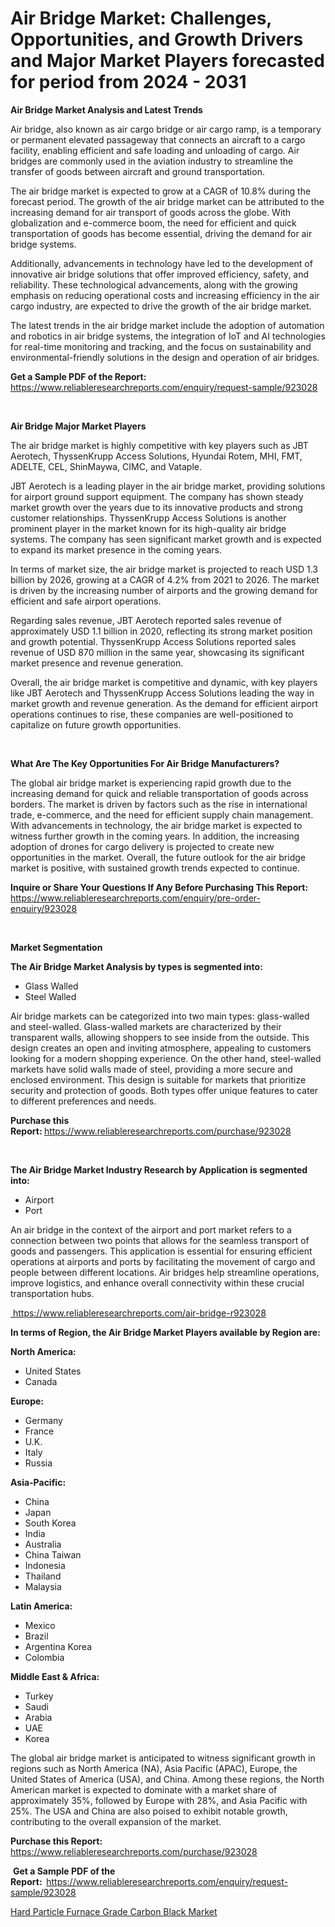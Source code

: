 <p><h1>Air Bridge Market: Challenges, Opportunities, and Growth Drivers and Major Market Players forecasted for period from 2024 - 2031</h1></p><p><strong>Air Bridge Market Analysis and Latest Trends</strong></p>
<p><p>Air bridge, also known as air cargo bridge or air cargo ramp, is a temporary or permanent elevated passageway that connects an aircraft to a cargo facility, enabling efficient and safe loading and unloading of cargo. Air bridges are commonly used in the aviation industry to streamline the transfer of goods between aircraft and ground transportation.</p><p>The air bridge market is expected to grow at a CAGR of 10.8% during the forecast period. The growth of the air bridge market can be attributed to the increasing demand for air transport of goods across the globe. With globalization and e-commerce boom, the need for efficient and quick transportation of goods has become essential, driving the demand for air bridge systems.</p><p>Additionally, advancements in technology have led to the development of innovative air bridge solutions that offer improved efficiency, safety, and reliability. These technological advancements, along with the growing emphasis on reducing operational costs and increasing efficiency in the air cargo industry, are expected to drive the growth of the air bridge market.</p><p>The latest trends in the air bridge market include the adoption of automation and robotics in air bridge systems, the integration of IoT and AI technologies for real-time monitoring and tracking, and the focus on sustainability and environmental-friendly solutions in the design and operation of air bridges.</p></p>
<p><strong>Get a Sample PDF of the Report:&nbsp;</strong> <a href="https://www.reliableresearchreports.com/enquiry/request-sample/923028">https://www.reliableresearchreports.com/enquiry/request-sample/923028</a></p>
<p>&nbsp;</p>
<p><strong>Air Bridge Major Market Players</strong></p>
<p><p>The air bridge market is highly competitive with key players such as JBT Aerotech, ThyssenKrupp Access Solutions, Hyundai Rotem, MHI, FMT, ADELTE, CEL, ShinMaywa, CIMC, and Vataple. </p><p>JBT Aerotech is a leading player in the air bridge market, providing solutions for airport ground support equipment. The company has shown steady market growth over the years due to its innovative products and strong customer relationships. ThyssenKrupp Access Solutions is another prominent player in the market known for its high-quality air bridge systems. The company has seen significant market growth and is expected to expand its market presence in the coming years.</p><p>In terms of market size, the air bridge market is projected to reach USD 1.3 billion by 2026, growing at a CAGR of 4.2% from 2021 to 2026. The market is driven by the increasing number of airports and the growing demand for efficient and safe airport operations.</p><p>Regarding sales revenue, JBT Aerotech reported sales revenue of approximately USD 1.1 billion in 2020, reflecting its strong market position and growth potential. ThyssenKrupp Access Solutions reported sales revenue of USD 870 million in the same year, showcasing its significant market presence and revenue generation.</p><p>Overall, the air bridge market is competitive and dynamic, with key players like JBT Aerotech and ThyssenKrupp Access Solutions leading the way in market growth and revenue generation. As the demand for efficient airport operations continues to rise, these companies are well-positioned to capitalize on future growth opportunities.</p></p>
<p>&nbsp;</p>
<p><strong>What Are The Key Opportunities For Air Bridge Manufacturers?</strong></p>
<p><p>The global air bridge market is experiencing rapid growth due to the increasing demand for quick and reliable transportation of goods across borders. The market is driven by factors such as the rise in international trade, e-commerce, and the need for efficient supply chain management. With advancements in technology, the air bridge market is expected to witness further growth in the coming years. In addition, the increasing adoption of drones for cargo delivery is projected to create new opportunities in the market. Overall, the future outlook for the air bridge market is positive, with sustained growth trends expected to continue.</p></p>
<p><strong>Inquire or Share Your Questions If Any Before Purchasing This Report:</strong> <a href="https://www.reliableresearchreports.com/enquiry/pre-order-enquiry/923028">https://www.reliableresearchreports.com/enquiry/pre-order-enquiry/923028</a></p>
<p>&nbsp;</p>
<p><strong>Market Segmentation</strong></p>
<p><strong>The Air Bridge Market Analysis by types is segmented into:</strong></p>
<p><ul><li>Glass Walled</li><li>Steel Walled</li></ul></p>
<p><p>Air bridge markets can be categorized into two main types: glass-walled and steel-walled. Glass-walled markets are characterized by their transparent walls, allowing shoppers to see inside from the outside. This design creates an open and inviting atmosphere, appealing to customers looking for a modern shopping experience. On the other hand, steel-walled markets have solid walls made of steel, providing a more secure and enclosed environment. This design is suitable for markets that prioritize security and protection of goods. Both types offer unique features to cater to different preferences and needs.</p></p>
<p><strong>Purchase this Report:&nbsp;</strong><a href="https://www.reliableresearchreports.com/purchase/923028">https://www.reliableresearchreports.com/purchase/923028</a></p>
<p>&nbsp;</p>
<p><strong>The Air Bridge Market Industry Research by Application is segmented into:</strong></p>
<p><ul><li>Airport</li><li>Port</li></ul></p>
<p><p>An air bridge in the context of the airport and port market refers to a connection between two points that allows for the seamless transport of goods and passengers. This application is essential for ensuring efficient operations at airports and ports by facilitating the movement of cargo and people between different locations. Air bridges help streamline operations, improve logistics, and enhance overall connectivity within these crucial transportation hubs.</p></p>
<p><a href="https://www.reliableresearchreports.com/air-bridge-r923028">&nbsp;https://www.reliableresearchreports.com/air-bridge-r923028</a></p>
<p><strong>In terms of Region, the Air Bridge Market Players available by Region are:</strong></p>
<p>
    <p> <strong> North America: </strong>
        <ul>
            <li>United States</li>
            <li>Canada</li>
        </ul>
        </p> 
    <p> <strong> Europe: </strong>
        <ul>
            <li>Germany</li>
            <li>France</li>
            <li>U.K.</li>
            <li>Italy</li>
            <li>Russia</li>
        </ul>
        </p> 
    <p> <strong> Asia-Pacific: </strong>
        <ul>
            <li>China</li>
            <li>Japan</li>
            <li>South Korea</li>
            <li>India</li>
            <li>Australia</li>
            <li>China Taiwan</li>
            <li>Indonesia</li>
            <li>Thailand</li>
            <li>Malaysia</li>
        </ul>
        </p> 
    <p> <strong> Latin America: </strong>
        <ul>
            <li>Mexico</li>
            <li>Brazil</li>
            <li>Argentina Korea</li>
            <li>Colombia</li>
        </ul>
        </p> 
    <p> <strong> Middle East & Africa: </strong>
        <ul>
            <li>Turkey</li>
            <li>Saudi</li>
            <li>Arabia</li>
            <li>UAE</li>
            <li>Korea</li>
        </ul>
    </p>
    </p>
<p><p>The global air bridge market is anticipated to witness significant growth in regions such as North America (NA), Asia Pacific (APAC), Europe, the United States of America (USA), and China. Among these regions, the North American market is expected to dominate with a market share of approximately 35%, followed by Europe with 28%, and Asia Pacific with 25%. The USA and China are also poised to exhibit notable growth, contributing to the overall expansion of the market.</p></p>
<p><strong>Purchase this Report: </strong><a href="https://www.reliableresearchreports.com/purchase/923028">https://www.reliableresearchreports.com/purchase/923028</a></p>
<p>&nbsp;<strong>Get a Sample PDF of the Report:&nbsp;&nbsp;</strong><a href="https://www.reliableresearchreports.com/enquiry/request-sample/923028">https://www.reliableresearchreports.com/enquiry/request-sample/923028</a></p>
<p><strong></strong></p>
<p><p><a href="https://issuu.com/reportprime-2/docs/hard-particle-furnace-grade-carbon-black-market-si">Hard Particle Furnace Grade Carbon Black Market</a></p></p>